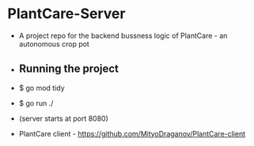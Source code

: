 # PlantCare-Server
- A project repo for the backend bussness logic of PlantCare - an autonomous crop pot

- ## Running the project
- $ go mod tidy
- $ go run ./
- (server starts at port 8080)

- PlantCare client - https://github.com/MityoDraganov/PlantCare-client
